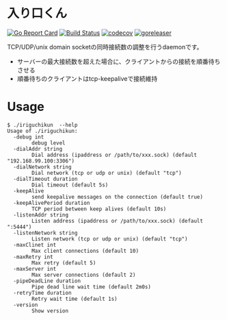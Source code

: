 # 入り口くん
[![Go Report Card](https://goreportcard.com/badge/github.com/masahide/iriguchikun)](https://goreportcard.com/report/github.com/masahide/iriguchikun)
[![Build Status](https://travis-ci.org/masahide/iriguchikun.svg?branch=master)](https://travis-ci.org/masahide/iriguchikun)
[![codecov](https://codecov.io/gh/masahide/iriguchikun/branch/master/graph/badge.svg)](https://codecov.io/gh/masahide/iriguchikun)
[![goreleaser](https://img.shields.io/badge/powered%20by-goreleaser-green.svg?style=flat-square)](https://github.com/goreleaser)


TCP/UDP/unix domain socketの同時接続数の調整を行うdaemonです。

- サーバーの最大接続数を超えた場合に、クライアントからの接続を順番待ちさせる
- 順番待ちのクライアントはtcp-keepaliveで接続維持


# Usage 

```
$ ./iriguchikun  --help
Usage of ./iriguchikun:
  -debug int
    	debug level
  -dialAddr string
    	Dial address (ipaddress or /path/to/xxx.sock) (default "192.168.99.100:3306")
  -dialNetwork string
    	Dial network (tcp or udp or unix) (default "tcp")
  -dialTimeout duration
    	Dial timeout (default 5s)
  -keepAlive
    	send keepalive messages on the connection (default true)
  -keepAlivePeriod duration
    	TCP period between keep alives (default 10s)
  -listenAddr string
    	Listen address (ipaddress or /path/to/xxx.sock) (default ":5444")
  -listenNetwork string
    	Listen network (tcp or udp or unix) (default "tcp")
  -maxClinet int
    	Max client connections (default 10)
  -maxRetry int
    	Max retry (default 5)
  -maxServer int
    	Max server connections (default 2)
  -pipeDeadLine duration
    	Pipe dead line wait time (default 2m0s)
  -retryTime duration
    	Retry wait time (default 1s)
  -version
    	Show version
```
